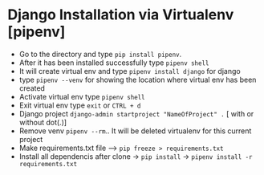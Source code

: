 # Django Installation via Virtualenv [pipenv]

- Go to the directory and type `pip install pipenv`.
- After it has been installed successfully type `pipenv shell`
- It will create virtual env and type  `pipenv install django` for django
- type `pipenv --venv` for showing the location where virtual env has been created
- Activate virtual env type `pipenv shell`
- Exit virtual env type `exit` or `CTRL + d`
- Django project `django-admin startproject "NameOfProject" .` [ with or without dot(.)]
- Remove venv `pipenv --rm`.. It will be deleted virtualenv for this current project
- Make requirements.txt file --> `pip freeze > requirements.txt`
- Install all dependencis after clone -> `pip install` -> `pipenv install -r requirements.txt`
